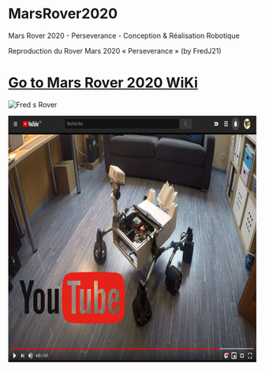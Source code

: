 # MarsRover2020
Mars Rover 2020 - Perseverance - Conception & Réalisation Robotique

Reproduction du Rover Mars 2020 « Perseverance » (by FredJ21)

# [Go to Mars Rover 2020 WiKi](https://github.com/FredJ21/MarsRover2020/wiki) 

![Fred s Rover](https://raw.githubusercontent.com/FredJ21/MarsRover2020/master/Divers/Gif/Annim.gif)



<a href="https://www.youtube.com/playlist?list=PLPA2ZF9G4l--smeL5xHTISZBblAAfhV12">
<img src="https://raw.githubusercontent.com/FredJ21/MarsRover2020/master/Divers/on_youtube2.png"  height="500">
</a>  


